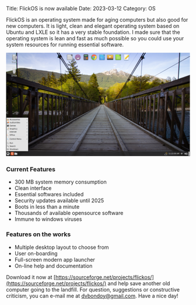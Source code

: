 Title: FlickOS is now available
Date: 2023-03-12
Category: OS

FlickOS is an operating system made for aging computers but also good for new computers. It is light, clean and elegant operating system based on Ubuntu and LXLE so it has a very  stable foundation. I made sure that the operating system is lean and fast as much possible so you could use your system resources for running essential software.

![The Task manager](/images/desktop.png)

### Current Features
- 300 MB system memory consumption
- Clean interface
- Essential softwares included
- Security updates available until 2025
- Boots in less than a minute
- Thousands of available opensource software
- Immune to windows viruses

### Features on the works
- Multiple desktop layout to choose from
- User on-boarding
- Full-screen modern app launcher
- On-line help and documentation

Download it now at [https://sourceforge.net/projects/flickos/](https://sourceforge.net/projects/flickos/) and help save another old computer going to the landfill. For question, suggestions or constructive criticism, you can e-mail me at <dvbondoy@gmail.com>. Have a nice day!